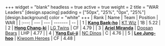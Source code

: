 +++
widget = "blank"
headless = true
active = true
weight = 2
title = "WAR Leaders"
[design.spacing]
padding = ["50px", "25%", "0px", "25%"]
[design.background]
color = "white"
+++
| Rank | Name | Team | Position | WAR |
| :---: | --- | --- | ------- | -- |
| 1 | [**Kang Baek-ho**](/players/11863) | [KT Wiz](/teams/KTWiz) | 1B | 5.22 |
| 2 | [**Hong Chang-ki**](/players/9805) | [LG Twins](/teams/LGTwins) | CF | 4.79 |
| 3 | [**Ariel Miranda**](/players/14775) | [Doosan Bears](/teams/DoosanBears) | LHP | 4.77 |
| 4 | [**Yang Eui-ji**](/players/215) | [NC Dinos](/teams/NCDinos) | C | 4.76 |
| 5 | [**Lee Jung-hoo**](/players/10673) | [Kiwoom Heroes](/teams/KiwoomHeroes) | CF | 4.48 |
